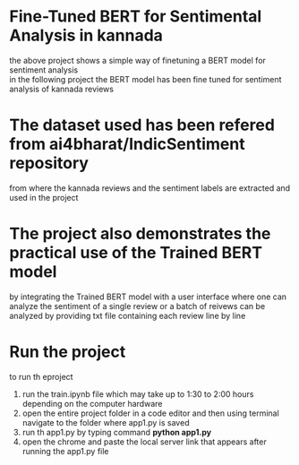 # Fine-Tuned BERT for Sentimental Analysis in kannada
the above project shows a simple way of finetuning a BERT model for sentiment analysis  
in the following project the BERT model has been fine tuned for sentiment analysis of kannada reviews 

# The dataset used has been refered from ai4bharat/IndicSentiment repository
from where the kannada reviews and the sentiment labels are extracted and used in the project

# The project also demonstrates the practical use of the Trained BERT model
by integrating the Trained BERT model with a user interface where one can analyze the sentiment of a single review or a batch of reivews can be analyzed by providing txt file containing each review line by line

# Run the project
to run th eproject 
  1. run the train.ipynb file which may take up to 1:30 to 2:00 hours depending on the computer hardware
  2. open the entire project folder in a code editor and then using terminal navigate to the folder where app1.py is saved
  3. run th app1.py by typing command **python app1.py**
  4. open the chrome and paste the local server link that appears after running the app1.py file
